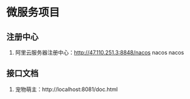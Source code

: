 # 微服务项目

## 注册中心  
1. 阿里云服务器注册中心：http://47.110.251.3:8848/nacos  nacos  nacos  

## 接口文档  
1. 宠物萌主：http://localhost:8081/doc.html  
